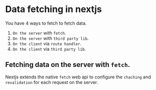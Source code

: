 # Data fetching in nextjs

You have 4 ways to fetch to fetch data.

1. `On the server` with `fetch`.
2. `On the server` with `third party lib`.
3. `On the client` via `route handler`.
4. `On the client` via `third party lib`.

## Fetching data on the server with `fetch`.

Nextjs extends the native `fetch` web api to configure the `chaching` and `revalidation` for each request on the server.

<!-- https://chawkbazar.vercel.app/products/oversized-w-sweater -->
